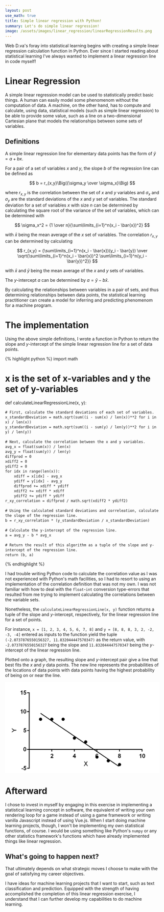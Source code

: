 ```yaml
---
layout: post
use_math: true
title: Simple linear regression with Python!
summary: Let's do simple linear regression!
image: /assets/images/linear_regression/linearRegressionResults.png
---
```


Web D.va's foray into statistical learning begins with creating a simple linear regression calculation function in Python. Ever since I started reading about statistical learning I've always wanted to implement a linear regression line in code myself!

# Linear Regression

A simple linear regression model can be used to statistically predict basic things. A human can easily model some phenomenom without the computation of data. A machine, on the other hand, has to compute and calculate, using data, statistical models (such as simple linear regression) to be able to provide some value, such as a line on a two-dimensional Cartesian plane that models the relationships between some sets of variables.

## Definitions

A simple linear regression line for elementary data points has the form of $\hat{y} = a + bx$.

For a pair of a set of variables $x$ and $y$, the slope $b$ of the regression line can be defined as

$$
b = r_{x,y}\Big({\sigma_y \over \sigma_x}\Big)
$$

where $r_{x,y}$ is the correlation between the set of $x$ and $y$ variables and ${\sigma_x}$ and ${\sigma_y}$ are the standard deviations of the $x$ and $y$ set of variables. The standard deviation for a set of variables $x$ with size $n$ can be determined by calculating the square root of the variance of the set of variables, which can be determined with

$$
\sigma_x^2 = {1 \over n}{\sum\limits_{i=1}^n(x_i - \bar{x})^2}
$$

with $\bar{x}$ being the mean average of the $x$ set of variables. The correlation $r_{x,y}$ can be determined by calculating

$$
r_{x,y} = {\sum\limits_{i=1}^n(x_i - \bar{x})(y_i - \bar{y}) \over \sqrt{\sum\limits_{i=1}^n(x_i - \bar{x})^2 \sum\limits_{i=1}^n(y_i - \bar{y})^2}}
$$

with $\bar{x}$ and $\bar{y}$ being the mean average of the $x$ and $y$ sets of variables.

The $y$-intercept $a$ can be determined by $a = \bar{y} - b\bar{x}$.

By calculating the relationships between variables in a pair of sets, and thus determining relationships between data points, the statistical learning practitioner can create a model for inferring and predicting phenomenom for a machine program.

# The implementation

Using the above simple definitions, I wrote a function in Python to return the slope and $y$-intercept of the simple linear regression line for a set of data points.

{% highlight python %}
import math

# x is the set of x-variables and y the set of y-variables
def calculateLinearRegressionLine(x, y):
    
    # First, calculate the standard deviations of each set of variables.
    x_standardDeviation = math.sqrt(sum((i - sum(x) / len(x))**2 for i in x) / len(x))
    y_standardDeviation = math.sqrt(sum((i - sum(y) / len(y))**2 for i in y) / len(y))
    
    # Next, calculate the correlation between the x and y variables.
    avg_x = float(sum(x)) / len(x)
    avg_y = float(sum(y)) / len(y)
    diffprod = 0
    xdiff2 = 0
    ydiff2 = 0
    for idx in range(len(x)):
        xdiff = x[idx] - avg_x
        ydiff = y[idx] - avg_y
        diffprod += xdiff * ydiff
        xdiff2 += xdiff * xdiff
        ydiff2 += ydiff * ydiff
    r_xy_correlation = diffprod / math.sqrt(xdiff2 * ydiff2)
    
    # Using the calculated standard deviations and correleation, calculate the slope of the regression line.
    b = r_xy_correlation * (y_standardDeviation / x_standardDeviation)
    
    # Calculate the y-intercept of the regression line.
    a = avg_y - b * avg_x
    
    # Return the result of this algorithm as a tuple of the slope and y-intercept of the regression line.
    return (b, a)
{% endhighlight %}

I had trouble writing Python code to calculate the correlation value as I was not experienced with Python's math facilities, so I had to resort to using an implementation of the correlation definition that was not my own. I was not familiar with how to deal with the `float`-`int` conversion type-errors that resulted from me trying to implement calculating the correlations between the variable sets.

Nonetheless, the `calculateLinearRegressionLine(x, y)` function returns a tuple of the slope and $y$-intercept, respectively, for the linear regression line for a set of points.

For instance, `x = [1, 2, 3, 4, 5, 6, 7, 8]` and `y = [8, 8, 8, 3, 2, -2, -3, -4]` entered as inputs to the function yield the tuple `(-2.0737876550156327, 11.832044447570347)` as the return value, with `-2.0737876550156327` being the slope and `11.832044447570347` being the $y$-intercept of the linear regression line.

Plotted onto a graph, the resulting slope and $y$-intercept pair give a line that best fits the $x$ and $y$ data points. The new line represents the probabilities of the locations of data points with data points having the highest probability of being on or near the line.

![Linear regression line](/assets/images/linear_regression/linearRegressionResults.png)

# Afterward

I chose to invest in myself by engaging in this exercise in implementing a statistical learning concept in software, the equivalent of writing your own rendering loop for a game instead of using a game framework or writing vanilla Javascript instead of using Vue.js. When I start doing machine learning projects, though, I won't be implementing my own statistical functions, of course. I would be using something like Python's `numpy` or any other statistics framework's functions which have already implemented things like linear regression.

## What's going to happen next?

That ultimately depends on what strategic moves I choose to make with the goal of satisfying my career objectives.

I have ideas for machine learning projects that I want to start, such as text classification and prediction. Equipped with the strength of having accomplished the completion of this linear regression exercise, I understand that I can further develop my capabilities to do machine learning.